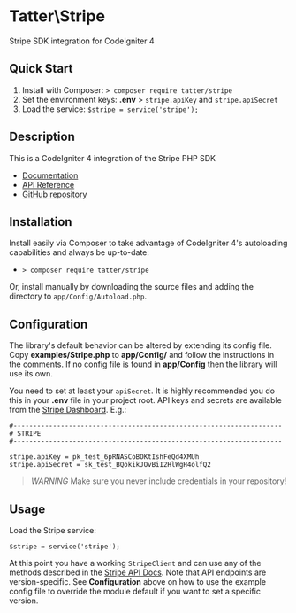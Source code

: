 # Tatter\Stripe
Stripe SDK integration for CodeIgniter 4

## Quick Start

1. Install with Composer: `> composer require tatter/stripe`
2. Set the environment keys: **.env** > `stripe.apiKey` and `stripe.apiSecret`
3. Load the service: `$stripe = service('stripe');`

## Description

This is a CodeIgniter 4 integration of the Stripe PHP SDK

* [Documentation](https://stripe.com/docs)
* [API Reference](https://stripe.com/docs/api?lang=php)
* [GitHub repository](https://github.com/stripe/stripe-php)

## Installation

Install easily via Composer to take advantage of CodeIgniter 4's autoloading capabilities
and always be up-to-date:
* `> composer require tatter/stripe`

Or, install manually by downloading the source files and adding the directory to
`app/Config/Autoload.php`.

## Configuration

The library's default behavior can be altered by extending its config file. Copy
**examples/Stripe.php** to **app/Config/** and follow the instructions
in the comments. If no config file is found in **app/Config** then the library will use its own.

You need to set at least your `apiSecret`. It is highly recommended you do this in your **.env**
file in your project root. API keys and secrets are available from the
[Stripe Dashboard](https://dashboard.stripe.com/account/apikeys). E.g.:

```
#--------------------------------------------------------------------
# STRIPE
#--------------------------------------------------------------------

stripe.apiKey = pk_test_6pRNASCoBOKtIshFeQd4XMUh
stripe.apiSecret = sk_test_BQokikJOvBiI2HlWgH4olfQ2
```

> *WARNING* Make sure you never include credentials in your repository!

## Usage

Load the Stripe service:

	$stripe = service('stripe');

At this point you have a working `StripeClient` and can use any of the methods described
in the [Stripe API Docs](https://stripe.com/docs/api?lang=php). Note that API endpoints
are version-specific. See **Configuration** above on how to use the example config file to
override the module default if you want to set a specific version.
